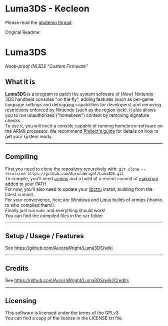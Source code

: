 # Luma3DS - Kecleon

Please read the [gbatemp thread](https://gbatemp.net/threads/release-kecleon-patch-for-luma3ds.455090/).

Original Readme:

# Luma3DS
*Noob-proof (N)3DS "Custom Firmware"*

## What it is

**Luma3DS** is a program to patch the system software of (New) Nintendo 3DS handheld consoles "on the fly", adding features (such as per-game language settings and debugging capabilities for developers) and removing restrictions enforced by Nintendo (such as the region lock).
It also allows you to run unauthorized ("homebrew") content by removing signature checks.  
To use it, you will need a console capable of running homebrew software on the ARM9 processor. We recommend [Plailect's guide](https://3ds.guide/) for details on how to get your system ready.

---

## Compiling

First you need to clone the repository recursively with: `git clone --recursive https://github.com/AuroraWright/Luma3DS.git`  
To compile, you'll need [armips](https://github.com/Kingcom/armips) and a build of a recent commit of [makerom](https://github.com/profi200/Project_CTR) added to your PATH.  
For now, you'll also need to update your [libctru](https://github.com/smealum/ctrulib) install, building from the latest commit.  
For your convenience, here are [Windows](http://www91.zippyshare.com/v/ePGpjk9r/file.html) and [Linux](https://mega.nz/#!uQ1T1IAD!Q91O0e12LXKiaXh_YjXD3D5m8_W3FuMI-hEa6KVMRDQ) builds of armips (thanks to who compiled them!).  
Finally just run `make` and everything should work!  
You can find the compiled files in the `out` folder.

---

## Setup / Usage / Features

See https://github.com/AuroraWright/Luma3DS/wiki

---

## Credits

See https://github.com/AuroraWright/Luma3DS/wiki/Credits

---

## Licensing

This software is licensed under the terms of the GPLv3.  
You can find a copy of the license in the LICENSE.txt file.
